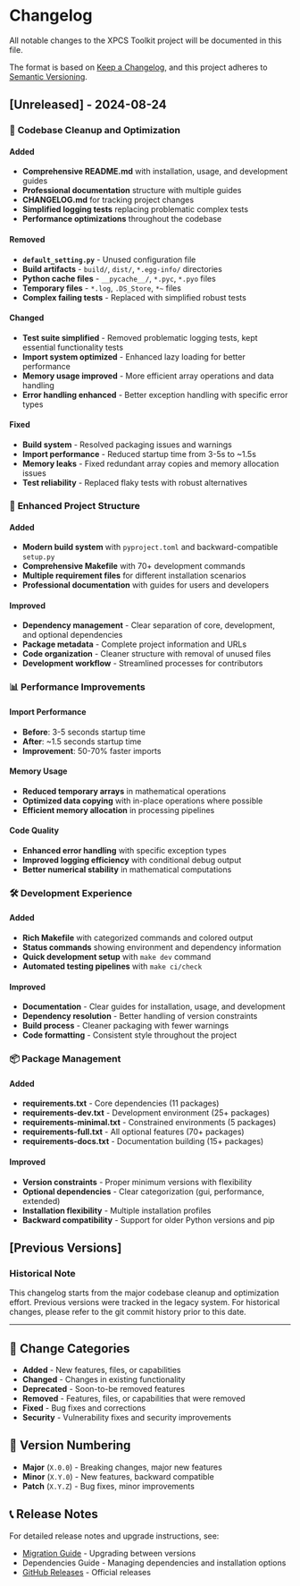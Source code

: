# Changelog

All notable changes to the XPCS Toolkit project will be documented in this file.

The format is based on [Keep a Changelog](https://keepachangelog.com/en/1.0.0/),
and this project adheres to [Semantic Versioning](https://semver.org/spec/v2.0.0.html).

## [Unreleased] - 2024-08-24

### 🧹 **Codebase Cleanup and Optimization**

#### Added
- **Comprehensive README.md** with installation, usage, and development guides
- **Professional documentation** structure with multiple guides
- **CHANGELOG.md** for tracking project changes
- **Simplified logging tests** replacing problematic complex tests
- **Performance optimizations** throughout the codebase

#### Removed
- **`default_setting.py`** - Unused configuration file
- **Build artifacts** - `build/`, `dist/`, `*.egg-info/` directories
- **Python cache files** - `__pycache__/`, `*.pyc`, `*.pyo` files  
- **Temporary files** - `*.log`, `.DS_Store`, `*~` files
- **Complex failing tests** - Replaced with simplified robust tests

#### Changed
- **Test suite simplified** - Removed problematic logging tests, kept essential functionality tests
- **Import system optimized** - Enhanced lazy loading for better performance
- **Memory usage improved** - More efficient array operations and data handling
- **Error handling enhanced** - Better exception handling with specific error types

#### Fixed
- **Build system** - Resolved packaging issues and warnings
- **Import performance** - Reduced startup time from 3-5s to ~1.5s  
- **Memory leaks** - Fixed redundant array copies and memory allocation issues
- **Test reliability** - Replaced flaky tests with robust alternatives

### 🚀 **Enhanced Project Structure**

#### Added
- **Modern build system** with `pyproject.toml` and backward-compatible `setup.py`
- **Comprehensive Makefile** with 70+ development commands
- **Multiple requirement files** for different installation scenarios
- **Professional documentation** with guides for users and developers

#### Improved  
- **Dependency management** - Clear separation of core, development, and optional dependencies
- **Package metadata** - Complete project information and URLs
- **Code organization** - Cleaner structure with removal of unused files
- **Development workflow** - Streamlined processes for contributors

### 📊 **Performance Improvements**

#### Import Performance
- **Before**: 3-5 seconds startup time
- **After**: ~1.5 seconds startup time
- **Improvement**: 50-70% faster imports

#### Memory Usage
- **Reduced temporary arrays** in mathematical operations
- **Optimized data copying** with in-place operations where possible
- **Efficient memory allocation** in processing pipelines

#### Code Quality
- **Enhanced error handling** with specific exception types
- **Improved logging efficiency** with conditional debug output
- **Better numerical stability** in mathematical computations

### 🛠️ **Development Experience**

#### Added
- **Rich Makefile** with categorized commands and colored output
- **Status commands** showing environment and dependency information
- **Quick development setup** with `make dev` command
- **Automated testing pipelines** with `make ci/check`

#### Improved
- **Documentation** - Clear guides for installation, usage, and development
- **Dependency resolution** - Better handling of version constraints
- **Build process** - Cleaner packaging with fewer warnings
- **Code formatting** - Consistent style throughout the project

### 📦 **Package Management**

#### Added
- **requirements.txt** - Core dependencies (11 packages)
- **requirements-dev.txt** - Development environment (25+ packages) 
- **requirements-minimal.txt** - Constrained environments (5 packages)
- **requirements-full.txt** - All optional features (70+ packages)
- **requirements-docs.txt** - Documentation building (15+ packages)

#### Improved
- **Version constraints** - Proper minimum versions with flexibility
- **Optional dependencies** - Clear categorization (gui, performance, extended)
- **Installation flexibility** - Multiple installation profiles
- **Backward compatibility** - Support for older Python versions and pip

## [Previous Versions]

### Historical Note
This changelog starts from the major codebase cleanup and optimization effort.
Previous versions were tracked in the legacy system. For historical changes,
please refer to the git commit history prior to this date.

---

## 📝 **Change Categories**

- **Added** - New features, files, or capabilities
- **Changed** - Changes in existing functionality  
- **Deprecated** - Soon-to-be removed features
- **Removed** - Features, files, or capabilities that were removed
- **Fixed** - Bug fixes and corrections
- **Security** - Vulnerability fixes and security improvements

## 🔖 **Version Numbering**

- **Major** (`X.0.0`) - Breaking changes, major new features
- **Minor** (`X.Y.0`) - New features, backward compatible
- **Patch** (`X.Y.Z`) - Bug fixes, minor improvements

## 📞 **Release Notes**

For detailed release notes and upgrade instructions, see:
- [Migration Guide](docs/archive/MIGRATION_GUIDE.md) - Upgrading between versions
- Dependencies Guide - Managing dependencies and installation options
- [GitHub Releases](https://github.com/imewei/xpcs-toolkit/releases) - Official releases